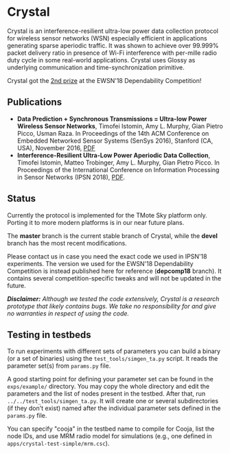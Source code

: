 # Crystal
Crystal is an interference-resilient ultra-low power data collection protocol for wireless sensor networks (WSN) especially efficient in applications generating sparse aperiodic traffic. It was shown to achieve over 99.999% packet delivery ratio in presence of Wi-Fi interference with per-mille radio duty cycle in some real-world applications. Crystal uses Glossy as underlying communication and time-synchronization primitive.

Crystal got the [2nd prize](https://iti-testbed.tugraz.at/blog/page/11/ewsn-18-dependability-competition-final-results/) at the EWSN'18 Dependability Competition!

## Publications

 * **Data Prediction + Synchronous Transmissions = Ultra-low Power Wireless Sensor Networks**, Timofei Istomin, Amy L. Murphy, Gian Pietro Picco, Usman Raza.  In Proceedings of the 14th ACM Conference on Embedded Networked Sensor Systems (SenSys 2016), Stanford (CA, USA), November 2016, [PDF](http://disi.unitn.it/~picco/papers/sensys16.pdf)
 * **Interference-Resilient Ultra-Low Power Aperiodic Data Collection**, Timofei Istomin, Matteo Trobinger, Amy L. Murphy, Gian Pietro Picco.  In Proceedings of the International Conference on Information Processing in Sensor Networks (IPSN 2018), [PDF](http://disi.unitn.it/~picco/papers/ipsn18.pdf).

## Status
Currently the protocol is implemented for the TMote Sky platform only. Porting it to more modern platforms is in our near future plans.

The **master** branch is the current stable branch of Crystal, while the **devel** branch has the most recent modifications. 

Please contact us in case you need the exact code we used in IPSN'18 experiments. The version we used for the EWSN'18 Dependability Competition is instead published here for reference (**depcomp18** branch). It contains several competition-specific tweaks and will not be updated in the future.

***Disclaimer:*** *Although we tested the code extensively, Crystal is a research prototype that likely contains bugs. We take no responsibility for and give no warranties in respect of using the code.*

## Testing in testbeds
To run experiments with different sets of parameters you can build a binary (or a set of binaries) using the `test_tools/simgen_ta.py` script. It reads the parameter set(s) from `params.py` file.

A good starting point for defining your parameter set can be found in the `exps/example/` directory. You may copy the whole directory and edit the parameters and the list of nodes present in the testbed. After that, run `../../test_tools/simgen_ta.py`. It will create one or several subdirectories (if they don't exist) named after the individual parameter sets defined in the `params.py` file. 

You can specify "cooja" in the testbed name to compile for Cooja, list the node IDs, and use MRM radio model for simulations (e.g., one defined in `apps/crystal-test-simple/mrm.csc`).
